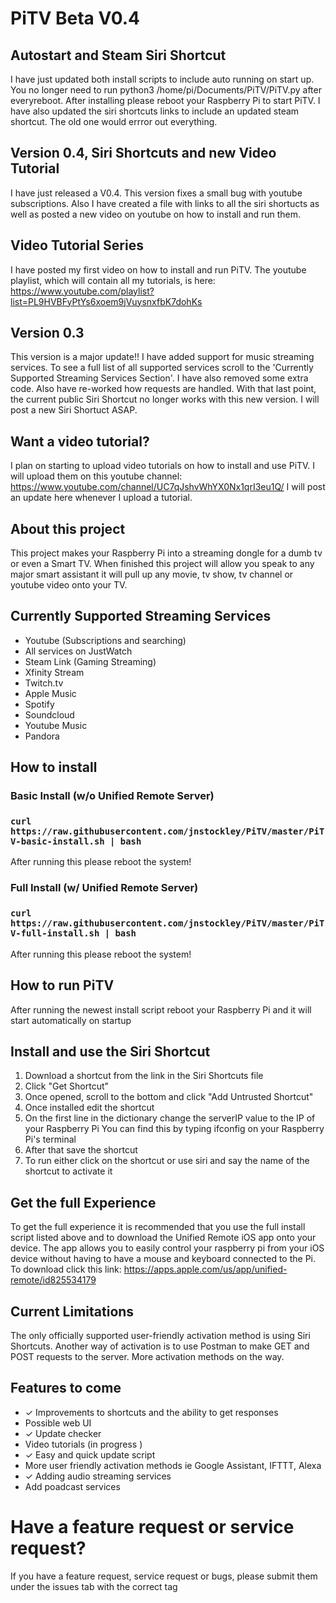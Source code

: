 # PiTV Beta V0.4

## Autostart and Steam Siri Shortcut
 I have just updated both install scripts to include auto running on start up. You no longer need to run python3 /home/pi/Documents/PiTV/PiTV.py after everyreboot. After installing please reboot your Raspberry Pi to start PiTV. I have also updated the siri shortcuts links to include an updated steam shortcut. The old one would errror out everything.

## Version 0.4, Siri Shortcuts and new Video Tutorial
 I have just released a V0.4. This version fixes a small bug with youtube subscriptions. Also I have created a file with links to all the siri shortucts as well as posted a new video on youtube on how to install and run them.

## Video Tutorial Series
 I have posted my first video on how to install and run PiTV. The youtube playlist, which will contain all my tutorials, is here: https://www.youtube.com/playlist?list=PL9HVBFyPtYs6xoem9jVuysnxfbK7dohKs

## Version 0.3
 This version is a major update!! I have added support for music streaming services. To see a full list of all supported services scroll to the 'Currently Supported Streaming Services Section'. I have also removed some extra code. Also have re-worked how requests are handled. With that last point, the current public Siri Shortcut no longer works with this new version. I will post a new Siri Shortuct ASAP.

## Want a video tutorial?
 I plan on starting to upload video tutorials on how to install and use PiTV. I will upload them on this youtube channel: https://www.youtube.com/channel/UC7qJshvWhYX0Nx1qrI3eu1Q/ 
 I will post an update here whenever I upload a tutorial.

## About this project
 This project makes your Raspberry Pi into a streaming dongle for a dumb tv or even a Smart TV. When finished this project will allow you speak to any major smart assistant it will pull up any movie, tv show, tv channel or youtube video onto your TV.
 
 ## Currently Supported Streaming Services
  - Youtube (Subscriptions and searching)
  - All services on JustWatch
  - Steam Link (Gaming Streaming)
  - Xfinity Stream
  - Twitch.tv
  - Apple Music
  - Spotify
  - Soundcloud
  - Youtube Music
  - Pandora
 
 ## How to install
 
 ### Basic Install (w/o Unified Remote Server)
 ### `curl https://raw.githubusercontent.com/jnstockley/PiTV/master/PiTV-basic-install.sh | bash`
 After running this please reboot the system!
 
 ### Full Install (w/ Unified Remote Server)
 ### `curl https://raw.githubusercontent.com/jnstockley/PiTV/master/PiTV-full-install.sh | bash `
 After running this please reboot the system!
 
 ## How to run PiTV
  After running the newest install script reboot your Raspberry Pi and it will start automatically on startup
 
 ## Install and use the Siri Shortcut
 1. Download a shortcut from the link in the Siri Shortcuts file
 2. Click "Get Shortcut"
 3. Once opened, scroll to the bottom and click "Add Untrusted Shortcut"
 4. Once installed edit the shortcut
 5. On the first line in the dictionary change the serverIP value to the IP of your Raspberry Pi
    You can find this by typing ifconfig on your Raspberry Pi's terminal
 6. After that save the shortcut
 7. To run either click on the shortcut or use siri and say the name of the shortcut to activate it
 
 ## Get the full Experience 
  To get the full experience it is recommended that you use the full install script listed above and to download the Unified Remote iOS app onto your device. The app allows you to easily control your raspberry pi from your iOS device without having to have a mouse and keyboard connected to the Pi. To download click this link: https://apps.apple.com/us/app/unified-remote/id825534179
 
 ## Current Limitations
 The only officially supported user-friendly activation method is using Siri Shortcuts. Another way of activation is to use Postman to make GET and POST requests to the server. More activation methods on the way.
 
 ## Features to come
 - ✓ Improvements to shortcuts and the ability to get responses
 - Possible web UI
 - ✓ Update checker
 - Video tutorials (in progress )
 - ✓ Easy and quick update script
 - More user friendly activation methods ie Google Assistant, IFTTT, Alexa
 - ✓ Adding audio streaming services
 - Add poadcast services
 
 # Have a feature request or service request?
 If you have a feature request, service request or bugs, please submit them under the issues tab with the correct tag
